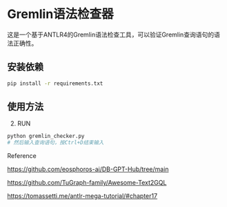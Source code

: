 # Gremlin语法检查器

这是一个基于ANTLR4的Gremlin语法检查工具，可以验证Gremlin查询语句的语法正确性。


## 安装依赖

```bash
pip install -r requirements.txt
```

## 使用方法


2. RUN
```bash
python gremlin_checker.py
# 然后输入查询语句，按Ctrl+D结束输入
```



Reference

https://github.com/eosphoros-ai/DB-GPT-Hub/tree/main

https://github.com/TuGraph-family/Awesome-Text2GQL

https://tomassetti.me/antlr-mega-tutorial/#chapter17